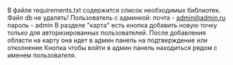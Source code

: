 В файле requirements.txt содержится список необходимых библиотек.
Файл db не удалять!
Пользователь с админкой:
почта - admin@admin.ru
пароль - admin
В разделе "карта" есть кнопка добавить новую точку только для авторизированных пользователей.
После добавления области на карту она идет в админ панель на подтверждение или отколнение
Кнопка чтобы войти в админ панель находиться рядом с именем пользователя.
